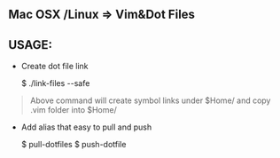 Mac OSX /Linux => Vim&Dot Files
--

## USAGE:

- Create dot file link

    $ ./link-files --safe

> Above command will create symbol links under $Home/ and copy .vim folder into $Home/

- Add alias that easy to pull and push

    $ pull-dotfiles
    $ push-dotfile

